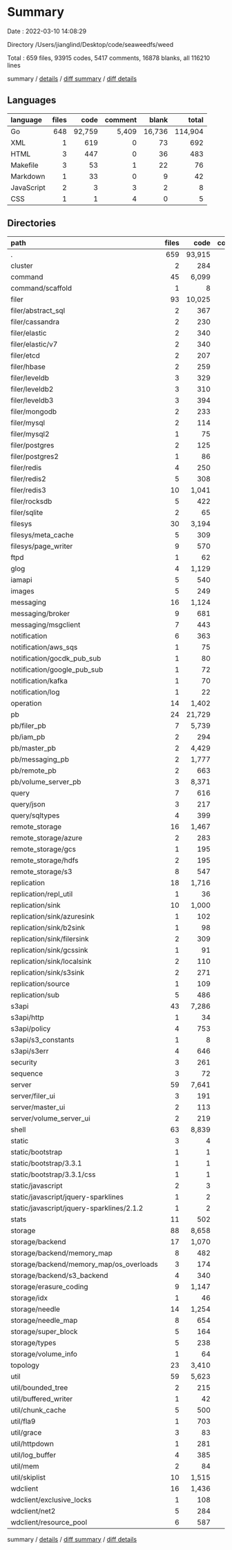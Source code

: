 # Summary

Date : 2022-03-10 14:08:29

Directory /Users/jianglind/Desktop/code/seaweedfs/weed

Total : 659 files,  93915 codes, 5417 comments, 16878 blanks, all 116210 lines

summary / [details](details.md) / [diff summary](diff.md) / [diff details](diff-details.md)

## Languages
| language | files | code | comment | blank | total |
| :--- | ---: | ---: | ---: | ---: | ---: |
| Go | 648 | 92,759 | 5,409 | 16,736 | 114,904 |
| XML | 1 | 619 | 0 | 73 | 692 |
| HTML | 3 | 447 | 0 | 36 | 483 |
| Makefile | 3 | 53 | 1 | 22 | 76 |
| Markdown | 1 | 33 | 0 | 9 | 42 |
| JavaScript | 2 | 3 | 3 | 2 | 8 |
| CSS | 1 | 1 | 4 | 0 | 5 |

## Directories
| path | files | code | comment | blank | total |
| :--- | ---: | ---: | ---: | ---: | ---: |
| . | 659 | 93,915 | 5,417 | 16,878 | 116,210 |
| cluster | 2 | 284 | 5 | 24 | 313 |
| command | 45 | 6,099 | 210 | 1,083 | 7,392 |
| command/scaffold | 1 | 8 | 6 | 8 | 22 |
| filer | 93 | 10,025 | 334 | 2,138 | 12,497 |
| filer/abstract_sql | 2 | 367 | 7 | 98 | 472 |
| filer/cassandra | 2 | 230 | 2 | 55 | 287 |
| filer/elastic | 2 | 340 | 0 | 34 | 374 |
| filer/elastic/v7 | 2 | 340 | 0 | 34 | 374 |
| filer/etcd | 2 | 207 | 0 | 58 | 265 |
| filer/hbase | 2 | 259 | 2 | 48 | 309 |
| filer/leveldb | 3 | 329 | 5 | 87 | 421 |
| filer/leveldb2 | 3 | 310 | 7 | 91 | 408 |
| filer/leveldb3 | 3 | 394 | 11 | 109 | 514 |
| filer/mongodb | 2 | 233 | 0 | 75 | 308 |
| filer/mysql | 2 | 114 | 0 | 30 | 144 |
| filer/mysql2 | 1 | 75 | 0 | 16 | 91 |
| filer/postgres | 2 | 125 | 0 | 28 | 153 |
| filer/postgres2 | 1 | 86 | 0 | 15 | 101 |
| filer/redis | 4 | 250 | 5 | 71 | 326 |
| filer/redis2 | 5 | 308 | 3 | 80 | 391 |
| filer/redis3 | 10 | 1,041 | 114 | 201 | 1,356 |
| filer/rocksdb | 5 | 422 | 19 | 126 | 567 |
| filer/sqlite | 2 | 65 | 7 | 19 | 91 |
| filesys | 30 | 3,194 | 108 | 815 | 4,117 |
| filesys/meta_cache | 5 | 309 | 27 | 71 | 407 |
| filesys/page_writer | 9 | 570 | 17 | 114 | 701 |
| ftpd | 1 | 62 | 7 | 13 | 82 |
| glog | 4 | 1,129 | 425 | 176 | 1,730 |
| iamapi | 5 | 540 | 304 | 73 | 917 |
| images | 5 | 249 | 31 | 38 | 318 |
| messaging | 16 | 1,124 | 65 | 239 | 1,428 |
| messaging/broker | 9 | 681 | 51 | 167 | 899 |
| messaging/msgclient | 7 | 443 | 14 | 72 | 529 |
| notification | 6 | 363 | 18 | 77 | 458 |
| notification/aws_sqs | 1 | 75 | 0 | 18 | 93 |
| notification/gocdk_pub_sub | 1 | 80 | 15 | 10 | 105 |
| notification/google_pub_sub | 1 | 72 | 1 | 17 | 90 |
| notification/kafka | 1 | 70 | 0 | 13 | 83 |
| notification/log | 1 | 22 | 0 | 8 | 30 |
| operation | 14 | 1,402 | 66 | 212 | 1,680 |
| pb | 24 | 21,729 | 406 | 2,798 | 24,933 |
| pb/filer_pb | 7 | 5,739 | 94 | 762 | 6,595 |
| pb/iam_pb | 2 | 294 | 27 | 50 | 371 |
| pb/master_pb | 2 | 4,429 | 80 | 548 | 5,057 |
| pb/messaging_pb | 2 | 1,777 | 47 | 243 | 2,067 |
| pb/remote_pb | 2 | 663 | 13 | 80 | 756 |
| pb/volume_server_pb | 3 | 8,371 | 138 | 1,022 | 9,531 |
| query | 7 | 616 | 151 | 107 | 874 |
| query/json | 3 | 217 | 5 | 38 | 260 |
| query/sqltypes | 4 | 399 | 146 | 69 | 614 |
| remote_storage | 16 | 1,467 | 41 | 298 | 1,806 |
| remote_storage/azure | 2 | 283 | 27 | 64 | 374 |
| remote_storage/gcs | 1 | 195 | 2 | 42 | 239 |
| remote_storage/hdfs | 2 | 195 | 6 | 47 | 248 |
| remote_storage/s3 | 8 | 547 | 6 | 90 | 643 |
| replication | 18 | 1,716 | 35 | 389 | 2,140 |
| replication/repl_util | 1 | 36 | 0 | 7 | 43 |
| replication/sink | 10 | 1,000 | 25 | 259 | 1,284 |
| replication/sink/azuresink | 1 | 102 | 5 | 34 | 141 |
| replication/sink/b2sink | 1 | 98 | 0 | 33 | 131 |
| replication/sink/filersink | 2 | 309 | 13 | 72 | 394 |
| replication/sink/gcssink | 1 | 91 | 1 | 29 | 121 |
| replication/sink/localsink | 2 | 110 | 1 | 27 | 138 |
| replication/sink/s3sink | 2 | 271 | 5 | 60 | 336 |
| replication/source | 1 | 109 | 0 | 32 | 141 |
| replication/sub | 5 | 486 | 10 | 78 | 574 |
| s3api | 43 | 7,286 | 946 | 1,241 | 9,473 |
| s3api/http | 1 | 34 | 20 | 10 | 64 |
| s3api/policy | 4 | 753 | 225 | 107 | 1,085 |
| s3api/s3_constants | 1 | 8 | 0 | 2 | 10 |
| s3api/s3err | 4 | 646 | 30 | 49 | 725 |
| security | 3 | 261 | 45 | 45 | 351 |
| sequence | 3 | 72 | 4 | 19 | 95 |
| server | 59 | 7,641 | 324 | 1,501 | 9,466 |
| server/filer_ui | 3 | 191 | 1 | 38 | 230 |
| server/master_ui | 2 | 113 | 1 | 9 | 123 |
| server/volume_server_ui | 2 | 219 | 1 | 13 | 233 |
| shell | 63 | 8,839 | 274 | 1,880 | 10,993 |
| static | 3 | 4 | 7 | 2 | 13 |
| static/bootstrap | 1 | 1 | 4 | 0 | 5 |
| static/bootstrap/3.3.1 | 1 | 1 | 4 | 0 | 5 |
| static/bootstrap/3.3.1/css | 1 | 1 | 4 | 0 | 5 |
| static/javascript | 2 | 3 | 3 | 2 | 8 |
| static/javascript/jquery-sparklines | 1 | 2 | 2 | 1 | 5 |
| static/javascript/jquery-sparklines/2.1.2 | 1 | 2 | 2 | 1 | 5 |
| stats | 11 | 502 | 19 | 86 | 607 |
| storage | 88 | 8,658 | 465 | 1,650 | 10,773 |
| storage/backend | 17 | 1,070 | 143 | 268 | 1,481 |
| storage/backend/memory_map | 8 | 482 | 122 | 114 | 718 |
| storage/backend/memory_map/os_overloads | 3 | 174 | 60 | 26 | 260 |
| storage/backend/s3_backend | 4 | 340 | 13 | 104 | 457 |
| storage/erasure_coding | 9 | 1,147 | 23 | 258 | 1,428 |
| storage/idx | 1 | 46 | 2 | 7 | 55 |
| storage/needle | 14 | 1,254 | 56 | 200 | 1,510 |
| storage/needle_map | 8 | 654 | 37 | 119 | 810 |
| storage/super_block | 5 | 164 | 11 | 38 | 213 |
| storage/types | 5 | 238 | 8 | 55 | 301 |
| storage/volume_info | 1 | 64 | 1 | 20 | 85 |
| topology | 23 | 3,410 | 74 | 476 | 3,960 |
| util | 59 | 5,623 | 770 | 1,109 | 7,502 |
| util/bounded_tree | 2 | 215 | 27 | 65 | 307 |
| util/buffered_writer | 1 | 42 | 0 | 11 | 53 |
| util/chunk_cache | 5 | 500 | 23 | 116 | 639 |
| util/fla9 | 1 | 703 | 299 | 148 | 1,150 |
| util/grace | 3 | 83 | 11 | 18 | 112 |
| util/httpdown | 1 | 281 | 64 | 51 | 396 |
| util/log_buffer | 4 | 385 | 46 | 79 | 510 |
| util/mem | 2 | 84 | 1 | 19 | 104 |
| util/skiplist | 10 | 1,515 | 192 | 263 | 1,970 |
| wdclient | 16 | 1,436 | 266 | 337 | 2,039 |
| wdclient/exclusive_locks | 1 | 108 | 4 | 20 | 132 |
| wdclient/net2 | 5 | 284 | 100 | 87 | 471 |
| wdclient/resource_pool | 6 | 587 | 156 | 158 | 901 |

summary / [details](details.md) / [diff summary](diff.md) / [diff details](diff-details.md)